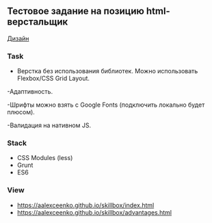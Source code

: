 ## Тестовое задание на позицию html-верстальщик

[Дизайн](https://www.figma.com/file/1PQBJrvcIkguqEdN8yFyuR/%D0%A2%D0%B5%D1%81%D1%82%D0%BE%D0%B2%D0%BE%D0%B5?node-id=1%3A64)

### Task



- Верстка без использования библиотек. Можно использовать Flexbox/CSS Grid Layout.

-Адаптивность.

-Шрифты можно взять с Google Fonts (подключить локально будет плюсом).

-Валидация на нативном JS.

### Stack

* CSS Modules (less)
* Grunt
* ES6


### View

* https://aalexceenko.github.io/skillbox/index.html
* https://aalexceenko.github.io/skillbox/advantages.html
